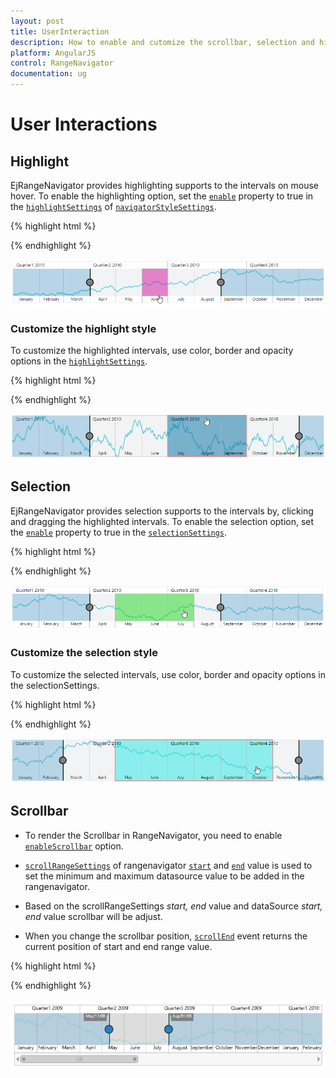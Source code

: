 ```yaml
---
layout: post
title: UserInteraction
description: How to enable and cutomize the scrollbar, selection and highlighting in Essential Javascript RangeNavigator.
platform: AngularJS
control: RangeNavigator
documentation: ug
---
```


# User Interactions

## Highlight

EjRangeNavigator provides highlighting supports to the intervals on mouse hover. To enable the highlighting option, set the [`enable`](../api/ejrangenavigator#members:navigatorstylesettings-highlightsettings-enable) property to true in the [`highlightSettings`](../api/ejrangenavigator#members:navigatorstylesettings-highlightsettings) of [`navigatorStyleSettings`](../api/ejrangenavigator#members:navigatorstylesettings).

{% highlight html %}

   <html xmlns="http://www.w3.org/1999/xhtml" lang="en" ng-app="RangeApp">
    <head>
        <title>Essential Studio for AngularJS: RangeNavigator</title>
        <!--CSS and Script file References -->
    </head>
    <body ng-controller="RangeCtrl">
       <div id="rangecontainer">
       <ej-rangenavigator e-navigatorstylesettings-highlightsettings-enable="true"></ej-rangenavigator>
         </div>
    <script>
        angular.module('RangeApp', ['ejangular'])
            .controller('RangeCtrl', function ($scope) {
                });
    </script>
    </body>
</html>

{% endhighlight %}


![](User-Interactions_images/User-Interactions_img1.png) 




### Customize the highlight style

To customize the highlighted intervals, use color, border and opacity options in the [`highlightSettings`](../api/ejrangenavigator#members:navigatorstylesettings-highlightsettings).

{% highlight html %}

   <html xmlns="http://www.w3.org/1999/xhtml" lang="en" ng-app="RangeApp">
    <head>
        <title>Essential Studio for AngularJS: RangeNavigator</title>
        <!--CSS and Script file References -->
    </head>
    <body ng-controller="RangeCtrl">
       <div id="rangecontainer">
       <ej-rangenavigator e-navigatorstylesettings-highlightsettings-enable="true" e-navigatorstylesettings-highlightsettings-color="#006fa0" 
       e-navigatorstylesettings-highlightsettings-border-color="red" e-navigatorstylesettings-highlightsettings-border-width="2"></ej-rangenavigator>
         </div>
    <script>
        angular.module('RangeApp', ['ejangular'])
            .controller('RangeCtrl', function ($scope) {
                });
    </script>
    </body>
</html>


{% endhighlight %}

![](User-Interactions_images/User-Interactions_img2.png)


## Selection

EjRangeNavigator provides selection supports to the intervals by, clicking and dragging the highlighted intervals. To enable the selection option, set the [`enable`](../api/ejrangenavigator#members:navigatorstylesettings-selectionsettings-enable) property to true in the [`selectionSettings`](../api/ejrangenavigator#members:navigatorstylesettings-selectionsettings).

{% highlight html %}

   <html xmlns="http://www.w3.org/1999/xhtml" lang="en" ng-app="RangeApp">
    <head>
        <title>Essential Studio for AngularJS: RangeNavigator</title>
        <!--CSS and Script file References -->
    </head>
    <body ng-controller="RangeCtrl">
       <div id="rangecontainer">
       <ej-rangenavigator e-navigatorstylesettings-selectionsettings-enable="true" ></ej-rangenavigator>
         </div>
    <script>
        angular.module('RangeApp', ['ejangular'])
            .controller('RangeCtrl', function ($scope) {
                });
    </script>
    </body>
</html>
  

{% endhighlight %}


![](User-Interactions_images/User-Interactions_img3.png) 




### Customize the selection style

To customize the selected intervals, use color, border and opacity options in the selectionSettings.

{% highlight html %}

  <html xmlns="http://www.w3.org/1999/xhtml" lang="en" ng-app="RangeApp">
    <head>
        <title>Essential Studio for AngularJS: RangeNavigator</title>
        <!--CSS and Script file References -->
    </head>
    <body ng-controller="RangeCtrl">
       <div id="rangecontainer">
       <ej-rangenavigator e-navigatorstylesettings-selectionsettings-enable="true" e-navigatorstylesettings-selectionsettings-color="#27e8e5" 
       e-navigatorstylesettings-selectionsettings-border-color="red" e-navigatorstylesettings-selectionsettings-border-width="2"></ej-rangenavigator>
         </div>
    <script>
        angular.module('RangeApp', ['ejangular'])
            .controller('RangeCtrl', function ($scope) {
                });
    </script>
    </body>
</html>


{% endhighlight %}

![](User-Interactions_images/User-Interactions_img4.png)


## Scrollbar

* To render the Scrollbar in RangeNavigator, you need to enable [`enableScrollbar`](../api/ejrangenavigator#members:enablescrollbar) option.
 
* [`scrollRangeSettings`](../api/ejrangenavigator#members:scrollrangesettings) of  rangenavigator [`start`](../api/ejrangenavigator#members:scrollrangesettings-start) and [`end`](../api/ejrangenavigator#members:scrollrangesettings-end) value is used to set the minimum and maximum datasource value to be added in the rangenavigator.
 
* Based on the scrollRangeSettings *start, end* value and dataSource *start, end* value scrollbar will be adjust.

* When you change the scrollbar position, [`scrollEnd`](../api/ejrangenavigator#events:scrollend) event returns the current position of start and end range value.

{% highlight html %}

 <html xmlns="http://www.w3.org/1999/xhtml" lang="en" ng-app="RangeApp">
    <head>
        <title>Essential Studio for AngularJS: RangeNavigator</title>
        <!--CSS and Script file References -->
    </head>
    <body ng-controller="RangeCtrl">
       <div id="rangecontainer">
       <ej-rangenavigator e-enablescrollbar="true" e-scrollrangesettings-start="2010/0/1" e-scrollrangesettings-end="2011/10/31" e-scrollend="onScrollbarchange"></ej-rangenavigator>
         </div>
    <script>
        angular.module('RangeApp', ['ejangular'])
            .controller('RangeCtrl', function ($scope) {
                });
            function onScrollbarChange(sender) {
            var start  = sender.data.newRange.start;
            var end  = sender.data.newRange.end;
      }
    </script>
    </body>
</html>
      

{% endhighlight %}

![](User-Interactions_images/User-Interactions_img5.png)

